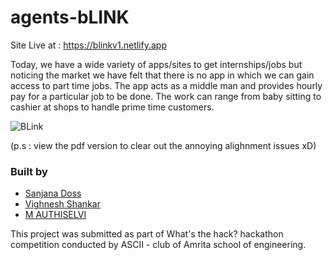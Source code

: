 # agents-bLINK
Site Live at : https://blinkv1.netlify.app

Today, we have a wide variety of apps/sites to get internships/jobs but noticing the market we have felt that there is no app in which we can gain access to part time jobs. The app acts as a middle man and provides hourly pay for a particular job to be done. The work can range from baby sitting to cashier at shops to handle prime time customers.

![BLink](https://user-images.githubusercontent.com/70975084/126063604-976405c9-45ef-46cc-b348-2a821f5396af.png)

(p.s : view the pdf version to clear out the annoying alighnment issues xD)

### Built by
  - [Sanjana Doss](https://github.com/sanjanadoss)
  - [Vighnesh Shankar](https://github.com/VighneshShankar23)
  - [M AUTHISELVI](https://github.com/WOLFskin01)

This project was submitted as part of What's the hack? hackathon competition conducted by ASCII - club of Amrita school of engineering. 
